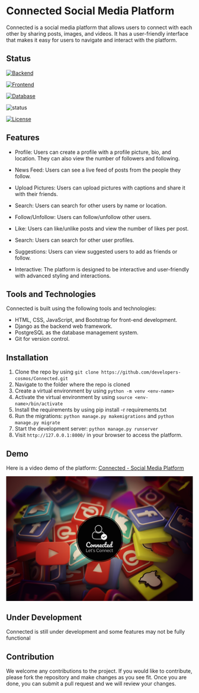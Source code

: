 # Connected Social Media Platform

Connected is a social media platform that allows users to connect with each other by sharing posts, images, and videos. It has a user-friendly interface that makes it easy for users to navigate and interact with the platform.

## Status

[![Backend](https://img.shields.io/badge/platform-Django-blue.svg)](https://www.djangoproject.com/)

[![Frontend](https://img.shields.io/badge/frontend-HTML%2FCSS%2FJS-yellow.svg)](https://developer.mozilla.org/en-US/docs/Web/HTML)

[![Database](https://img.shields.io/badge/database-PostgreSQL-9cf.svg)](https://www.postgresql.org/)

![status](https://img.shields.io/badge/status-under_development-orange)

[![License](https://img.shields.io/badge/License-Apache%202.0-blue.svg)](https://opensource.org/licenses/Apache-2.0)

## Features

- Profile: Users can create a profile with a profile picture, bio, and location. They can also view the number of followers and following.

- News Feed: Users can see a live feed of posts from the people they follow.

- Upload Pictures: Users can upload pictures with captions and share it with their friends.

- Search: Users can search for other users by name or location.

- Follow/Unfollow: Users can follow/unfollow other users.

- Like: Users can like/unlike posts and view the number of likes per post.

- Search: Users can search for other user profiles.

- Suggestions: Users can view suggested users to add as friends or follow.

- Interactive: The platform is designed to be interactive and user-friendly with advanced styling and interactions.

## Tools and Technologies

Connected is built using the following tools and technologies:

- HTML, CSS, JavaScript, and Bootstrap for front-end development.
- Django as the backend web framework.
- PostgreSQL as the database management system.
- Git for version control.

## Installation

1. Clone the repo by using `git clone https://github.com/developers-cosmos/Connected.git`
2. Navigate to the folder where the repo is cloned
3. Create a virtual environment by using `python -m venv <env-name>`
4. Activate the virtual environment by using `source <env-name>/bin/activate`
5. Install the requirements by using pip install -r requirements.txt
6. Run the migrations: `python manage.py makemigrations` and `python manage.py migrate`
7. Start the development server: `python manage.py runserver`
8. Visit `http://127.0.0.1:8000/` in your browser to access the platform.

## Demo

Here is a video demo of the platform: [Connected - Social Media Platform](https://www.loom.com/share/1dcdff4cced342deb12842112a612e9f)

[![Connected - Social Media Platform](https://raw.githubusercontent.com/developers-cosmos/Connected/main/connected-project/static/bg.jpg)](https://www.loom.com/share/1dcdff4cced342deb12842112a612e9f)

## Under Development

Connected is still under development and some features may not be fully functional

## Contribution

We welcome any contributions to the project. If you would like to contribute, please fork the repository and make changes as you see fit. Once you are done, you can submit a pull request and we will review your changes.
